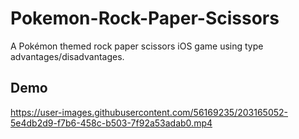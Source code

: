 # Pokemon-Rock-Paper-Scissors
A Pokémon themed rock paper scissors iOS game using type advantages/disadvantages.

## Demo
https://user-images.githubusercontent.com/56169235/203165052-5e4db2d9-f7b6-458c-b503-7f92a53adab0.mp4

